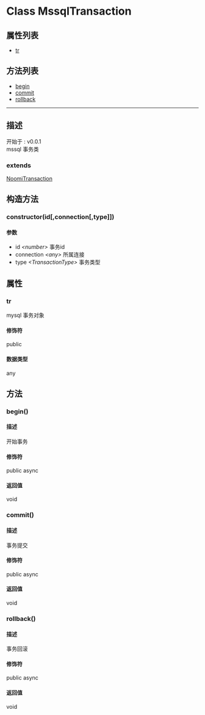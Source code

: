 # Class MssqlTransaction
## 属性列表
+ [tr](#PROP_tr)
  
## 方法列表
+ [begin](#METHOD_begin)
+ [commit](#METHOD_commit)
+ [rollback](#METHOD_rollback)
  
---
## 描述
<font class="since">开始于 : v0.0.1</font>  
mssql 事务类  
### extends
<font class='datatype'>[NoomiTransaction](/webroute/api/noomitransaction)</font>  
## 构造方法
### <a id="METHOD_constructor">constructor(id[,connection[,type]])</a>
#### 参数
+ id *&lt;<font class='datatype'>number</font>&gt;*            事务id
+ connection *&lt;<font class='datatype'>any</font>&gt;*    所属连接
+ type *&lt;<font class='datatype'>TransactionType</font>&gt;*          事务类型
  
## 属性
### <a id="PROP_tr">tr</a>
mysql 事务对象  
#### 修饰符
<font class="modifier">public</font>  
#### 数据类型
<font class='datatype'>any</font>  
## 方法
### <a id="METHOD_begin">begin()</a>
#### 描述
开始事务  
#### 修饰符
<font class="modifier">public  async</font>  
#### 返回值
void  
### <a id="METHOD_commit">commit()</a>
#### 描述
事务提交  
#### 修饰符
<font class="modifier">public  async</font>  
#### 返回值
void  
### <a id="METHOD_rollback">rollback()</a>
#### 描述
事务回滚  
#### 修饰符
<font class="modifier">public  async</font>  
#### 返回值
void  
